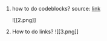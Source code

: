 


1. how to do codeblocks?
	source:  [link](https://help.obsidian.md/Editing+and+formatting/Basic+formatting+syntax#:~:text=Code%20blocks,the%20code%20with%20triple%20backticks.&text=You%20can%20also%20create%20a,Tab%20or%204%20blank%20spaces.&text=You%20can%20add%20syntax%20highlighting,the%20first%20set%20of%20backticks)

	![[2.png]]

2. How to do links?
	![[3.png]]